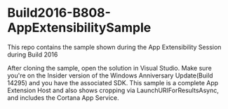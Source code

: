 # Build2016-B808-AppExtensibilitySample
This repo contains the sample shown during the App Extensibility Session during Build 2016

After cloning the sample, open the solution in Visual Studio. Make sure you're on the Insider version of the Windows Anniversary Update(Build 14295) and you have the associated SDK. This sample is a complete App Extension Host and also shows cropping via LaunchURIForResultsAsync, and includes the Cortana App Service. 

